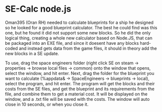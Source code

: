 # SE-Calc node.js
Oman395 (Oran RH) needed to calculate blueprints for a ship he designed so he looked for a good blueprint calculator. The best he could find was this one, but he found it did not support some new blocks. So he did the only logical thing, creating a whole new calculator based on Node.JS, that can be packaged into an EXE file, and since it doesent have any blocks hard-coded and instead gets data from the game files, it should in theory add the new blocks in a SE update.

To use, drag the space engineers folder (right click SE on steam -> properties -> browse local files -> common) onto the window that opens, select the window, and hit enter. Next, drag the folder for the blueprint you want to calculate (%appdata& -> SpaceEngineers -> blueprints -> local), select the program, and hit enter. The program will get the blocks and their costs from the SE files, and get the blueprint and its requirements from the file, and combine them to get a material cost. It will be displayed on the window, and a .txt file will be saved with the costs. The window will auto close in 10 seconds, or when you close it.
